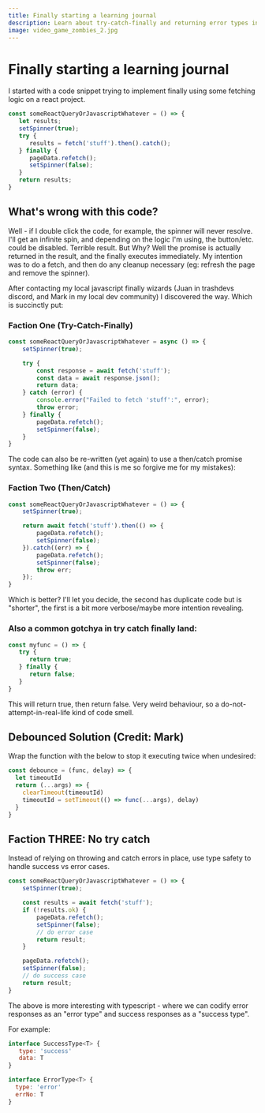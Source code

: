 ```yaml
---
title: Finally starting a learning journal
description: Learn about try-catch-finally and returning error types in depth.
image: video_game_zombies_2.jpg
---
```


# Finally starting a learning journal

I started with a code snippet trying to implement finally using some fetching logic on a react project.

```js
const someReactQueryOrJavascriptWhatever = () => {
   let results;
   setSpinner(true);
   try {
      results = fetch('stuff').then().catch();
   } finally {
      pageData.refetch();
      setSpinner(false);
   }
   return results;
}
```

## What's wrong with this code?

Well - if I double click the code, for example, the spinner will never resolve. I'll get an infinite spin, and depending on the logic
I'm using, the button/etc. could be disabled. Terrible result. But Why? Well the promise is actually returned in the result, and the finally executes
immediately. My intention was to do a fetch, and then do any cleanup necessary (eg: refresh the page and remove the spinner).

After contacting my local javascript finally wizards (Juan in trashdevs discord, and Mark in my local dev community) I discovered the way. Which is succinctly put:

### Faction One (Try-Catch-Finally)

```js
const someReactQueryOrJavascriptWhatever = async () => {
    setSpinner(true);

    try {
        const response = await fetch('stuff');
        const data = await response.json();
        return data;
    } catch (error) {
        console.error("Failed to fetch 'stuff':", error);
        throw error;
    } finally {
        pageData.refetch();
        setSpinner(false);
    }
}
```

The code can also be re-written (yet again) to use a then/catch promise syntax. Something like (and this is me so forgive me for my mistakes):

### Faction Two (Then/Catch)
```js
const someReactQueryOrJavascriptWhatever = () => {
    setSpinner(true);

    return await fetch('stuff').then(() => {
        pageData.refetch();
        setSpinner(false);
    }).catch((err) => {
        pageData.refetch();
        setSpinner(false);
        throw err;
    });
}
```

Which is better? I'll let you decide, the second has duplicate code but is "shorter", the first is a bit more verbose/maybe more intention revealing.

### Also a common gotchya in try catch finally land:
```js
const myfunc = () => {
   try {
      return true;
   } finally {
      return false;
   }
}
```

This will return true, then return false. Very weird behaviour, so a do-not-attempt-in-real-life kind of code smell.

## Debounced Solution (Credit: Mark)

Wrap the function with the below to stop it executing twice when undesired:

```js
const debounce = (func, delay) => {
  let timeoutId
  return (...args) => {
    clearTimeout(timeoutId)
    timeoutId = setTimeout(() => func(...args), delay)
  }
}
```

## Faction THREE: No try catch

Instead of relying on throwing and catch errors in place, use type safety to handle success vs error cases.
```js
const someReactQueryOrJavascriptWhatever = () => {
    setSpinner(true);

    const results = await fetch('stuff');
    if (!results.ok) {
        pageData.refetch();
        setSpinner(false);
        // do error case
        return result;
    }

    pageData.refetch();
    setSpinner(false);
    // do success case
    return result;
}
```

The above is more interesting with typescript - where we can codify error responses as an "error type" and success responses as a "success type".

For example:

```js
interface SuccessType<T> { 
   type: 'success'
   data: T
}

interface ErrorType<T> {
  type: 'error'
  errNo: T
}
```
